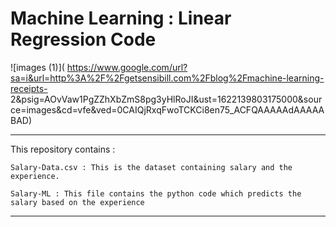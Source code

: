# Machine Learning : Linear Regression Code 

 ![images (1)]( https://www.google.com/url?sa=i&url=http%3A%2F%2Fgetsensibill.com%2Fblog%2Fmachine-learning-receipts-   2&psig=AOvVaw1PgZZhXbZmS8pg3yHlRoJI&ust=1622139803175000&source=images&cd=vfe&ved=0CAIQjRxqFwoTCKCi8en75_ACFQAAAAAdAAAAABAD)
 
 ***
 
 This repository contains :
 ```
 Salary-Data.csv : This is the dataset containing salary and the experience.
 
 ```
 
 ```
 Salary-ML : This file contains the python code which predicts the salary based on the experience
 
 ```
 
 ***
 
